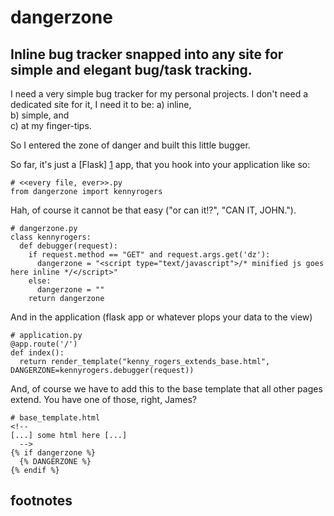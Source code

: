 dangerzone
==========

Inline bug tracker snapped into any site for simple and elegant bug/task tracking. 
----------------------------------------------------------------------------------

I need a very simple bug tracker for my personal 
projects. I don't need a dedicated site for it, 
I need it to be: a) inline,  
  b) simple, and  
  c) at my finger-tips. 
  
So I entered the zone of danger and built this little bugger.

So far, it's just a [Flask] [1] app, that you hook into your application like so:

    # <<every file, ever>>.py
    from dangerzone import kennyrogers
  
Hah, of course it cannot be that easy ("or can it!?", "CAN IT, JOHN."). 

    # dangerzone.py  
    class kennyrogers:
      def debugger(request):
        if request.method == "GET" and request.args.get('dz'):
          dangerzone = "<script type="text/javascript">/* minified js goes here inline */</script>"
        else:
          dangerzone = ""
        return dangerzone
  
And in the application (flask app or whatever plops your data to the view)
  
    # application.py
    @app.route('/')
    def index():
      return render_template("kenny_rogers_extends_base.html", DANGERZONE=kennyrogers.debugger(request))
    
And, of course we have to add this to the base template that all other pages extend. You have one of those, right, James?
  
    # base_template.html
    <!--
    [...] some html here [...]
      -->
    {% if dangerzone %}
      {% DANGERZONE %}
    {% endif %}

footnotes
---------
[1]: http://flask.pocoo.org/ "Flask project page"